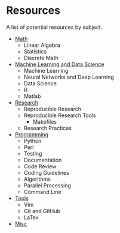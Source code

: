 Resources
=========
A list of potential resources by subject.

* [Math](https://github.com/andrewquitadamo/resources/blob/master/math.md)  
	* Linear Algebra  
	* Statistics  
	* Discrete Math  
* [Machine Learning and Data Science](https://github.com/andrewquitadamo/resources/blob/master/machinelearning.md)
	* Machine Learning
	* Neural Networks and Deep Learning
	* Data Science
	* R
	* Matlab
* [Research](https://github.com/andrewquitadamo/resources/blob/master/research.md)
	* Reproducible Research
	* Reproducible Research Tools
	  * Makefiles
	* Research Practices
* [Programming](https://github.com/andrewquitadamo/resources/blob/master/programming.md)
	* Python
	* Perl
	* Testing
	* Documentation
	* Code Review
	* Coding Guidelines
	* Algorithms
	* Parallel Processing
	* Command Line
* [Tools](https://github.com/andrewquitadamo/resources/blob/master/tools.md)
	* Vim
	* Git and GitHub
	* LaTex
* [Misc](https://github.com/andrewquitadamo/resources/blob/master/misc.md)
